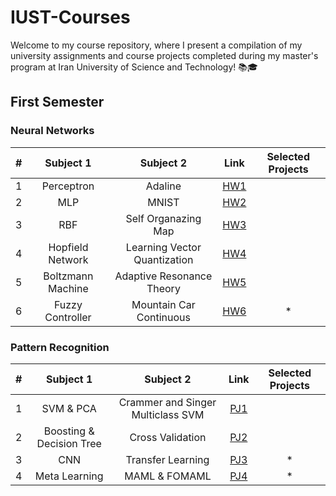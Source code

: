 # IUST-Courses
Welcome to my course repository, where I present a compilation of my university assignments and course projects completed during my master's program at Iran University of Science and Technology! 📚🎓

## First Semester
### Neural Networks
| **#** |   **Subject 1**   |         **Subject 2**        |                                            **Link**                                           | **Selected Projects** |
|:-----:|:-----------------:|:----------------------------:|:---------------------------------------------------------------------------------------------:|:---------------------:|
|   1   |     Perceptron    |            Adaline           | [HW1](https://github.com/ErfanMoosaviMonazzah/IUST-Courses/tree/main/Sem1-NeuralNetworks/HW1) |                       |
|   2   |        MLP        |             MNIST            | [HW2](https://github.com/ErfanMoosaviMonazzah/IUST-Courses/tree/main/Sem1-NeuralNetworks/HW2) |                       |
|   3   |        RBF        |      Self Organazing Map     | [HW3](https://github.com/ErfanMoosaviMonazzah/IUST-Courses/tree/main/Sem1-NeuralNetworks/HW3) |                       |
|   4   |  Hopfield Network | Learning Vector Quantization | [HW4](https://github.com/ErfanMoosaviMonazzah/IUST-Courses/tree/main/Sem1-NeuralNetworks/HW4) |                       |
|   5   | Boltzmann Machine |   Adaptive Resonance Theory  | [HW5](https://github.com/ErfanMoosaviMonazzah/IUST-Courses/tree/main/Sem1-NeuralNetworks/HW5) |                       |
|   6   |  Fuzzy Controller |    Mountain Car Continuous   | [HW6](https://github.com/ErfanMoosaviMonazzah/IUST-Courses/tree/main/Sem1-NeuralNetworks/HW6) |           *           |

### Pattern Recognition
| **#** |       **Subject 1**      |           **Subject 2**           |                                              **Link**                                             | **Selected Projects** |
|:-----:|:------------------------:|:---------------------------------:|:-------------------------------------------------------------------------------------------------:|:---------------------:|
|   1   |         SVM & PCA        | Crammer and Singer Multiclass SVM | [PJ1](https://github.com/ErfanMoosaviMonazzah/IUST-Courses/tree/main/Sem1-PatternRecognition/PJ1) |                       |
|   2   | Boosting & Decision Tree |          Cross Validation         | [PJ2](https://github.com/ErfanMoosaviMonazzah/IUST-Courses/tree/main/Sem1-PatternRecognition/PJ2) |                       |
|   3   |            CNN           |         Transfer Learning         | [PJ3](https://github.com/ErfanMoosaviMonazzah/IUST-Courses/tree/main/Sem1-PatternRecognition/PJ3) |           *           |
|   4   |       Meta Learning      |           MAML & FOMAML           | [PJ4](https://github.com/ErfanMoosaviMonazzah/IUST-Courses/tree/main/Sem1-PatternRecognition/PJ4) |           *           |
